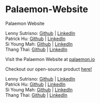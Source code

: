 # Palaemon-Website

Palaemon Website

Lenny Sutrisno: [Github](https://github.com/FrozenStove) | [LinkedIn](https://www.linkedin.com/in/raivyno-sutrisno/)                                                                                        
Patrick Hu: [Github](https://github.com/pathu91) | [LinkedIn](https://www.linkedin.com/in/patrickhu91/)                                                                                           
Si Young Mah: [Github](https://github.com/siyoungmah) | [LinkedIn](https://www.linkedin.com/in/siyoungmah/)                                                                                  
Thang Thai: [Github](https://github.com/thang-thai) | [LinkedIn](https://www.linkedin.com/in/thang-thai/)        

Visit the Palaemon Website at [palaemon.io](https://palaemon.io)

Checkout our open-source product [here!](https://github.com/oslabs-beta/Palaemon)


Lenny Sutrisno: [Github](https://github.com/FrozenStove) | [LinkedIn](https://www.linkedin.com/in/raivyno-sutrisno/)                                                                                        
Patrick Hu: [Github](https://github.com/pathu91) | [LinkedIn](https://www.linkedin.com/in/patrickhu91/)                                                                                           
Si Young Mah: [Github](https://github.com/siyoungmah) | [LinkedIn](https://www.linkedin.com/in/siyoungmah/)                                                                                  
Thang Thai: [Github](https://github.com/thang-thai) | [LinkedIn](https://www.linkedin.com/in/thang-thai/)        
